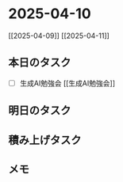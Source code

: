 # 2025-04-10

[[2025-04-09]] [[2025-04-11]]

## 本日のタスク

- [ ] 生成AI勉強会 [[生成AI勉強会]]

## 明日のタスク

## 積み上げタスク

## メモ
